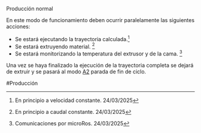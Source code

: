 Producción normal

En este modo de funcionamiento deben ocurrir paralelamente las siguientes acciones:
- Se estará ejecutando la trayectoria calculada.[^1]
- Se estará extruyendo material. [^2]
- Se estará monitorizando la temperatura del extrusor y de la cama. [^3]

Una vez se haya finalizado la ejecución de la trayectoria completa se dejará de extruir y se pasará al modo [A2](A2.md) parada de fin de ciclo. 

#Producción 

[^1]: En principio a velocidad constante. 24/03/2025

[^2]: En principio a caudal constante. 24/03/2025

[^3]: Comunicaciones por microRos. 24/03/2025
